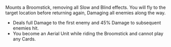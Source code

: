 Mounts a Broomstick, removing all Slow and Blind effects. You will fly to the target location before returning again, Damaging all enemies along the way.

- Deals full Damage to the first enemy and 45% Damage to subsequent enemies hit.
- You become an Aerial Unit while riding the Broomstick and cannot play any Cards.
